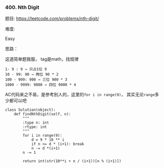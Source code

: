 ### 400. Nth Digit



题目:
<https://leetcode.com/problems/nth-digit/>

难度:

Easy

思路：

这道简单题我服， tag是math，找规律

```
1- 9 : 9 → 只占1位 9 
10 - 99: 90 → 两位 90 * 2
100 - 999: 900 → 三位 900 * 3
1000 - 9999: 9000 → 四位 9000 * 4
```



AC代码来之不易，是参考别人的，这里的`for i in range(9)`， 其实无论`range`多少都可以吧



```
class Solution(object):
    def findNthDigit(self, n):
        """
        :type n: int
        :rtype: int
        """
        for i in range(9):
            d = 9 * 10 ** i
            if n <= d * (i+1): break
            n -= d *(i+1)
        n -= 1

        return int(str(10**i + n / (i+1))[n % (i+1)])
```



